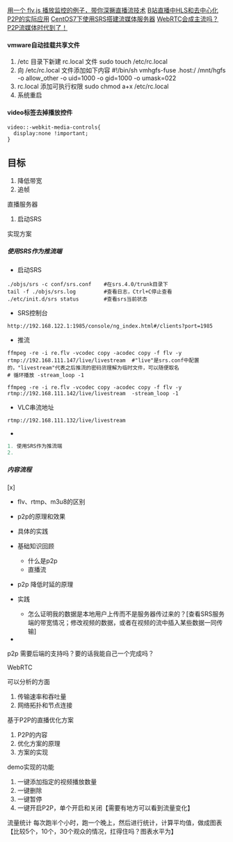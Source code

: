 [用一个 flv.js 播放监控的例子，带你深撅直播流技术](https://juejin.cn/post/7044707642693910541?searchId=202401161617419B3E40D4A1421F8D917F#heading-4)
[B站直播中HLS和去中心化P2P的实际应用](https://www.livevideostack.cn/news/practical-application-of-hls-and-decentralized-p2p-in-live-broadcast-at-station-b/)
[CentOS7下使用SRS搭建流媒体服务器](https://www.zhihu.com/tardis/bd/art/601643471?source_id=1001)
[WebRTC会成主流吗？P2P流媒体时代到了！](https://zhuanlan.zhihu.com/p/402685702)

#### vmware自动挂载共享文件
1. /etc 目录下新建 rc.local 文件
sudo touch /etc/rc.local
2. 向 /etc/rc.local 文件添加如下内容
#!/bin/sh
vmhgfs-fuse .host:/ /mnt/hgfs -o allow_other -o uid=1000 -o gid=1000 -o umask=022
3. rc.local 添加可执行权限
sudo chmod a+x /etc/rc.local
4. 系统重启


#### video标签去掉播放控件
```less
video::-webkit-media-controls{ 
  display:none !important;
}
```

## 目标 
1. 降低带宽
2. 追帧


直播服务器
1. 启动SRS


实现方案
##### 使用SRS作为推流端
- 启动SRS
```shell
./objs/srs -c conf/srs.conf    #在srs.4.0/trunk目录下
tail -f ./objs/srs.log         #查看日志，Ctrl+C停止查看
./etc/init.d/srs status        #查看srs当前状态
```
- SRS控制台
```shell
http://192.168.122.1:1985/console/ng_index.html#/clients?port=1985
``` 

- 推流
```shell
ffmpeg -re -i re.flv -vcodec copy -acodec copy -f flv -y rtmp://192.168.111.147/live/livestream  #"live"是srs.conf中配置的，"livestream"代表之后推流的密码货理解为临时文件，可以随便取名
# 循环播放 -stream_loop -1

ffmpeg -re -i re.flv -vcodec copy -acodec copy -f flv -y rtmp://192.168.111.142/live/livestream  -stream_loop -1

```
- VLC串流地址
```shell
rtmp://192.168.111.132/live/livestream
```
- 


```ts
1. 使用SRS作为推流端
2. 
```

##### 内容流程

[x]
- flv、rtmp、m3u8的区别
- p2p的原理和效果
- 具体的实践

- 基础知识回顾
  - 什么是p2p
  - 直播流

- p2p 降低时延的原理
- 实践
  - 怎么证明我的数据是本地用户上传而不是服务器传过来的？[查看SRS服务端的带宽情况；修改视频的数据，或者在视频的流中插入某些数据一同传输]
- 

p2p 需要后端的支持吗？要的话我能自己一个完成吗？


WebRTC


可以分析的方面
1. 传输速率和吞吐量
2. 网络拓扑和节点连接


基于P2P的直播优化方案
1. P2P的内容
2. 优化方案的原理
3. 方案的实现

demo实现的功能
1. 一键添加指定的视频播放数量
2. 一键删除
3. 一键暂停
4. 一键开启P2P，单个开启和关闭【需要有地方可以看到流量变化】


流量统计
每次跑半个小时，跑一个晚上，然后进行统计，计算平均值，做成图表【比较5个，10个，30个观众的情况，扛得住吗？图表水平为】

